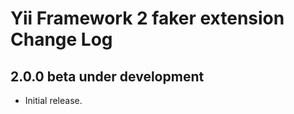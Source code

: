 Yii Framework 2 faker extension Change Log
==============================================

2.0.0 beta under development
----------------------------

- Initial release.